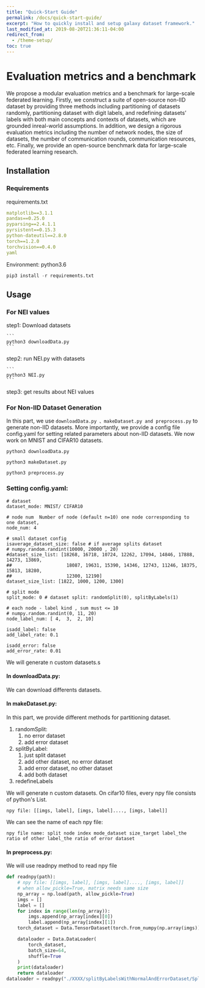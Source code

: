 ```yaml
---
title: "Quick-Start Guide"
permalink: /docs/quick-start-guide/
excerpt: "How to quickly install and setup galaxy dataset framework."
last_modified_at: 2019-08-20T21:36:11-04:00
redirect_from:
  - /theme-setup/
toc: true
---
```


# Evaluation metrics and a benchmark
We  propose a modular evaluation metrics and a benchmark for large-scale federated learning. Firstly, we construct a suite of open-source non-IID dataset by providing three methods including partitioning of datasets randomly, partitioning dataset with digit labels, and redefining datasets’ labels with both main concepts and contexts of datasets, which are grounded inreal-world assumptions. In addition, we design a rigorous evaluation metrics including the number of network nodes, the size of datasets, the number of communication rounds, communication resources, etc. Finally, we provide an open-source benchmark data for large-scale federated learning research.

## Installation

### Requirements

requirements.txt

```yaml
matplotlib==3.1.1
pandas==0.25.0
pyparsing==2.4.1.1
pyrsistent==0.15.3
python-dateutil==2.8.0
torch==1.2.0
torchvision==0.4.0
yaml
```

Environment: python3.6

```python
pip3 install -r requirements.txt
```

## Usage 

### For NEI values
step1: Download datasets

    ```
    python3 downloadData.py 
    ```

step2: run NEI.py with datasets

    ```
    python3 NEI.py 
    ```

step3: get results about NEI values

### For Non-IID Dataset Generation


In this part, we use `downloadData.py 、makeDataset.py and preprocess.py` to generate non-IID datasets. More importantly, we provide a config file config.yaml for setting related parameters about non-IID datasets. We now work on MNIST and CIFAR10 datasets.

```
python3 downloadData.py

python3 makeDataset.py 

python3 preprocess.py
```


### Setting config.yaml:

```
# dataset
dataset_mode: MNIST/ CIFAR10

# node num  Number of node (default n=10) one node corresponding to one dataset,
node_num: 4

# small dataset config
isaverage_dataset_size: false # if average splits dataset
# numpy.random.randint(10000, 20000 , 20)
#dataset_size_list: [18268, 16718, 10724, 12262, 17094, 14846, 17888, 14273, 13869,
##                    18087, 19631, 15390, 14346, 12743, 11246, 18375, 15813, 18280,
##                    12300, 12190]
dataset_size_list: [1822, 1000, 1200, 1300]

# split mode
split_mode: 0 # dataset split: randomSplit(0), splitByLabels(1)

# each node - label kind , sum must <= 10
# numpy.random.randint(0, 11, 20)
node_label_num: [ 4,  3,  2, 10]

isadd_label: false
add_label_rate: 0.1

isadd_error: false
add_error_rate: 0.01
```

We will generate n custom datasets.s

#### In downloadData.py:

We can download differents datasets.

#### In makeDataset.py:

In this part, we provide different methods for partitioning dataset.

1. randomSplit: 
    1) no error dataset 
    2) add error dataset
2. splitByLabel: 
    1. just split dataset
    2. add other dataset, no error dataset
    3. add error dataset, no other dataset 
    4. add both dataset
3. redefineLabels

We will generate n custom datasets.
On cifar10 files, every npy file consists of python's List.

```
npy file: [[imgs, label], [imgs, label]...., [imgs, label]]
```

We can see the name of each npy file:

```
npy file name: split node index mode_dataset size_target label_the ratio of other label_the ratio of error dataset
```

#### In preprocess.py:

We will use readnpy method to read npy file

```python
def readnpy(path):
    # npy file: [[imgs, label], [imgs, label]...., [imgs, label]]
    # when allow_pickle=True, matrix needs same size
    np_array = np.load(path, allow_pickle=True)
    imgs = []
    label = []
    for index in range(len(np_array)):
        imgs.append(np_array[index][0])
        label.append(np_array[index][1])
    torch_dataset = Data.TensorDataset(torch.from_numpy(np.array(imgs)), torch.from_numpy(np.array(label)))

    dataloader = Data.DataLoader(
        torch_dataset,
        batch_size=64,
        shuffle=True
    )
    print(dataloader)
    return dataloader
dataloader = readnpy("./XXXX/splitByLabelsWithNormalAndErrorDataset/SplitByLabels_2222_horseandMore_0.1_0.01.npy")
```
